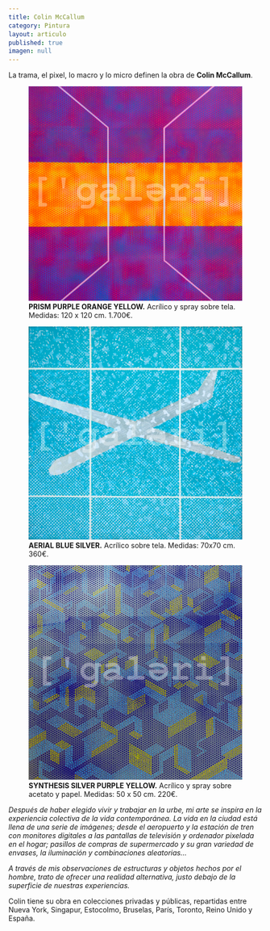 ```yaml
---
title: Colin McCallum
category: Pintura
layout: articulo
published: true
imagen: null
---
```

La trama, el pixel, lo macro y lo micro definen la obra de **Colin McCallum**. 

<div class="figure-group">
<figure>
	<a href="/images/McCALLUM/P1040898.jpg"><img src="/images/McCALLUM/P1040898.jpg" alt="image"></a>
	<figcaption><b>PRISM PURPLE ORANGE YELLOW.</b>
Acrílico y spray sobre tela. 
Medidas: 120 x 120 cm. 1.700€.</figcaption>
</figure>

<figure>
	<a href="/images/McCALLUM/S.jpg"><img src="/images/McCALLUM/S.jpg" alt="image"></a>
<figcaption><b>AERIAL BLUE SILVER.</b> 
Acrílico sobre tela. 
Medidas: 70x70 cm. 360€.</figcaption>	
</figure>

<figure>
	<a href="/images/McCALLUM/P1050544.jpg"><img src="/images/McCALLUM/P1050544.jpg" alt="image"></a>
<figcaption><b>SYNTHESIS SILVER PURPLE YELLOW.</b> 
Acrílico y spray sobre acetato y papel. 
Medidas: 50 x 50 cm. 220€.</figcaption>
</figure>
</div>

_Después de haber elegido vivir y trabajar en la urbe, mi arte se inspira en la experiencia colectiva de la vida contemporánea. La vida en la ciudad está llena de una serie de imágenes; desde el aeropuerto y la estación de tren con monitores digitales a las pantallas de televisión y ordenador pixelada en el hogar; pasillos de compras de supermercado y su gran variedad de envases, la iluminación y combinaciones aleatorias…_

_A través de mis observaciones de estructuras y objetos hechos por el hombre, trato de ofrecer una realidad alternativa, justo debajo de la superficie de nuestras experiencias._

Colin tiene su obra en colecciones privadas y públicas, repartidas entre Nueva York, Singapur, Estocolmo, Bruselas, París, Toronto, Reino Unido y España.
